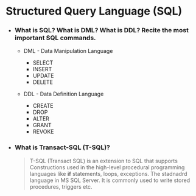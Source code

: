 # Structured Query Language (SQL)

* ### What is SQL? What is DML? What is DDL? Recite the most important SQL commands.
    * DML - Data Manipulation Language
        * SELECT
        * INSERT
        * UPDATE
        * DELETE

    * DDL - Data Definition Language
        * CREATE
        * DROP
        * ALTER
        * GRANT 
        * REVOKE
        
* ### What is Transact-SQL (T-SQL)?
    > T-SQL (Transact SQL) is an extension to SQL that supports Constructions used in the high-level procedural programming languages like **if** statements, loops, exceptions. The stadnadrd language in MS SQL Server. It is commonly used to write stored procedures, triggers etc.
    